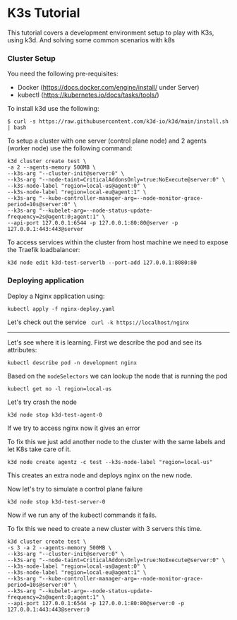# K3s Tutorial

This tutorial covers a development environment setup to play with K3s, using k3d. And solving some common scenarios with k8s



### Cluster Setup

You need the following pre-requisites:

- Docker (https://docs.docker.com/engine/install/ under Server)
- kubectl (https://kubernetes.io/docs/tasks/tools/)



To install k3d use the following:

```
$ curl -s https://raw.githubusercontent.com/k3d-io/k3d/main/install.sh | bash
```



To setup a cluster with one server (control plane node) and 2 agents (worker node) use the following command:

```
k3d cluster create test \
-a 2 --agents-memory 500MB \
--k3s-arg "--cluster-init@server:0" \
--k3s-arg "--node-taint=CriticalAddonsOnly=true:NoExecute@server:0" \
--k3s-node-label "region=local-us@agent:0" \
--k3s-node-label "region=local-eu@agent:1" \
--k3s-arg "--kube-controller-manager-arg=--node-monitor-grace-period=10s@server:0" \
--k3s-arg "--kubelet-arg=--node-status-update-frequency=2s@agent:0;agent:1" \
--api-port 127.0.0.1:6544 -p 127.0.0.1:80:80@server -p 127.0.0.1:443:443@server
```



To access services within the cluster from host machine we need to expose the Traefik loadbalancer:

```
k3d node edit k3d-test-serverlb --port-add 127.0.0.1:8080:80
```



### Deploying application



Deploy a Nginx application using:

```
kubectl apply -f nginx-deploy.yaml
```

Let's check out the service ` curl -k https://localhost/nginx`

****

Let's see where it is learning. First we describe the pod and see its attributes:

```
kubectl describe pod -n development nginx
```

Based on the `nodeSelectors` we can lookup the node that is running the pod

```
kubectl get no -l region=local-us
```

Let's try crash the node
```
k3d node stop k3d-test-agent-0
```

If we try to access nginx now it gives an error

To fix this we just add another node to the cluster with the same labels and let K8s take care of it.

```
k3d node create agentz -c test --k3s-node-label "region=local-us"
```

This creates an extra node and deploys nginx on the new node.

Now let's try to simulate a control plane failure

```
k3d node stop k3d-test-server-0
```

Now if we run any of the kubectl commands it fails.

To fix this we need to create a new cluster with 3 servers this time.

```
k3d cluster create test \
-s 3 -a 2 --agents-memory 500MB \
--k3s-arg "--cluster-init@server:0" \
--k3s-arg "--node-taint=CriticalAddonsOnly=true:NoExecute@server:0" \
--k3s-node-label "region=local-us@agent:0" \
--k3s-node-label "region=local-eu@agent:1" \
--k3s-arg "--kube-controller-manager-arg=--node-monitor-grace-period=10s@server:0" \
--k3s-arg "--kubelet-arg=--node-status-update-frequency=2s@agent:0;agent:1" \
--api-port 127.0.0.1:6544 -p 127.0.0.1:80:80@server:0 -p 127.0.0.1:443:443@server:0
```
